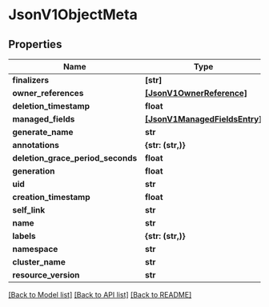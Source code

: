 # JsonV1ObjectMeta


## Properties
Name | Type | Description | Notes
------------ | ------------- | ------------- | -------------
**finalizers** | **[str]** |  | [optional] 
**owner_references** | [**[JsonV1OwnerReference]**](JsonV1OwnerReference.md) |  | [optional] 
**deletion_timestamp** | **float** |  | [optional] 
**managed_fields** | [**[JsonV1ManagedFieldsEntry]**](JsonV1ManagedFieldsEntry.md) |  | [optional] 
**generate_name** | **str** |  | [optional] 
**annotations** | **{str: (str,)}** |  | [optional] 
**deletion_grace_period_seconds** | **float** |  | [optional] 
**generation** | **float** |  | [optional] 
**uid** | **str** |  | [optional] 
**creation_timestamp** | **float** |  | [optional] 
**self_link** | **str** |  | [optional] 
**name** | **str** |  | [optional] 
**labels** | **{str: (str,)}** |  | [optional] 
**namespace** | **str** |  | [optional] 
**cluster_name** | **str** |  | [optional] 
**resource_version** | **str** |  | [optional] 

[[Back to Model list]](../README.md#documentation-for-models) [[Back to API list]](../README.md#documentation-for-api-endpoints) [[Back to README]](../README.md)


